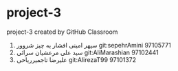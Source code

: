 # project-3
project-3 created by GitHub Classroom
1. سپهر امینی افشار یه چیز شروور git:sepehrAmini 97105771
2. سید علی مرعشیان سرائی  git:AliMarashian  97102441
3. علیرضا تاجمیرریاحی git:AlirezaT99 97101372
